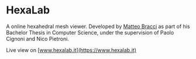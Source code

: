 # HexaLab
A online hexahedral mesh viewer.
Developed by [Matteo Bracci](https://github.com/c4stan) as part of his Bachelor Thesis in Computer Science, under the supervision of Paolo Cignoni and Nico Pietroni. 

Live view on [www.hexalab.it](https://www.hexalab.it)
